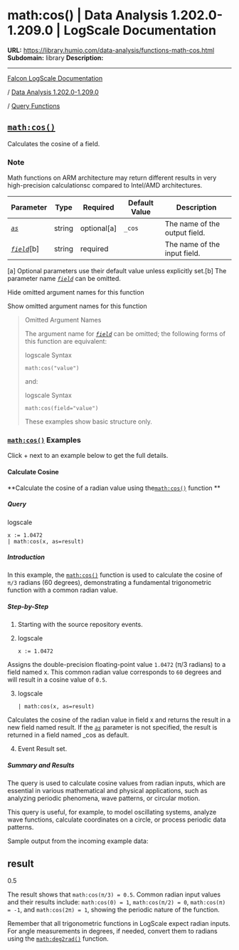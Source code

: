# math:cos() | Data Analysis 1.202.0-1.209.0 | LogScale Documentation

**URL:** https://library.humio.com/data-analysis/functions-math-cos.html
**Subdomain:** library
**Description:** 

---

[Falcon LogScale Documentation](https://library.humio.com)

/ [Data Analysis 1.202.0-1.209.0](data-analysis-docs.html)

/ [Query Functions](functions.html)

## [`math:cos()`](functions-math-cos.html "math:cos\(\)")

Calculates the cosine of a field. 

### Note

Math functions on ARM architecture may return different results in very high-precision calculationsc compared to Intel/AMD architectures.

Parameter| Type| Required| Default Value| Description  
---|---|---|---|---  
[ _`as`_](functions-math-cos.html#query-functions-math-cos-as)|  string| optional[a] | `_cos`|  The name of the output field.   
[_`field`_](functions-math-cos.html#query-functions-math-cos-field)[b]| string| required |  |  The name of the input field.   
[a] Optional parameters use their default value unless explicitly set.[b] The parameter name [_`field`_](functions-math-cos.html#query-functions-math-cos-field) can be omitted.  
  
Hide omitted argument names for this function

Show omitted argument names for this function

> Omitted Argument Names
> 
> The argument name for [_`field`_](functions-math-cos.html#query-functions-math-cos-field) can be omitted; the following forms of this function are equivalent:
> 
> logscale Syntax
>     
>     
>     math:cos("value")
> 
> and:
> 
> logscale Syntax
>     
>     
>     math:cos(field="value")
> 
> These examples show basic structure only.

### [`math:cos()`](functions-math-cos.html "math:cos\(\)") Examples

Click + next to an example below to get the full details.

#### Calculate Cosine

**Calculate the cosine of a radian value using the[`math:cos()`](functions-math-cos.html "math:cos\(\)") function **

##### Query

logscale
    
    
    x := 1.0472
    | math:cos(x, as=result)

##### Introduction

In this example, the [`math:cos()`](functions-math-cos.html "math:cos\(\)") function is used to calculate the cosine of `π/3` radians (60 degrees), demonstrating a fundamental trigonometric function with a common radian value. 

##### Step-by-Step

  1. Starting with the source repository events.

  2. logscale
         
         x := 1.0472

Assigns the double-precision floating-point value `1.0472` (π/3 radians) to a field named x. This common radian value corresponds to `60` degrees and will result in a cosine value of `0.5`. 

  3. logscale
         
         | math:cos(x, as=result)

Calculates the cosine of the radian value in field x and returns the result in a new field named result. If the [_`as`_](functions-math-cos.html#query-functions-math-cos-as) parameter is not specified, the result is returned in a field named _cos as default. 

  4. Event Result set.




##### Summary and Results

The query is used to calculate cosine values from radian inputs, which are essential in various mathematical and physical applications, such as analyzing periodic phenomena, wave patterns, or circular motion. 

This query is useful, for example, to model oscillating systems, analyze wave functions, calculate coordinates on a circle, or process periodic data patterns. 

Sample output from the incoming example data: 

result  
---  
0.5  
  
The result shows that `math:cos(π/3) = 0.5`. Common radian input values and their results include: `math:cos(0) = 1`, `math:cos(π/2) = 0`, `math:cos(π) = -1`, and `math:cos(2π) = 1`, showing the periodic nature of the function. 

Remember that all trigonometric functions in LogScale expect radian inputs. For angle measurements in degrees, if needed, convert them to radians using the [`math:deg2rad()`](functions-math-deg2rad.html "math:deg2rad\(\)") function.
